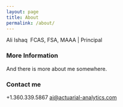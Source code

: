 ```yaml
---
layout: page
title: About
permalink: /about/
---
```


Ali Ishaq  FCAS, FSA, MAAA | Principal

### More Information

And there is more about me somewhere.

### Contact me

+1.360.339.5867
[ai@actuarial-analytics.com](mailto:ai@actuarial-analytics.com)
